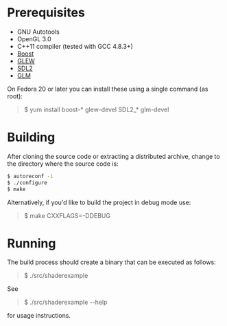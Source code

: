 # Prerequisites #

* GNU Autotools
* OpenGL 3.0
* C++11 compiler (tested with GCC 4.8.3+)
* [Boost](http://www.boost.org/)
* [GLEW](http://glew.sourceforge.net/)
* [SDL2](https://www.libsdl.org/)
* [GLM](http://glm.g-truc.net/)

On Fedora 20 or later you can install these using a single command (as root):

> $ yum install boost-* glew-devel SDL2_* glm-devel

# Building #

After cloning the source code or extracting a distributed archive, change to the
directory where the source code is:

``` bash
$ autoreconf -i
$ ./configure
$ make
```

Alternatively, if you'd like to build the project in debug mode use:

> $ make CXXFLAGS=-DDEBUG

# Running #

The build process should create a binary that can be executed as follows:

> $ ./src/shaderexample

See

> $ ./src/shaderexample --help

for usage instructions.
